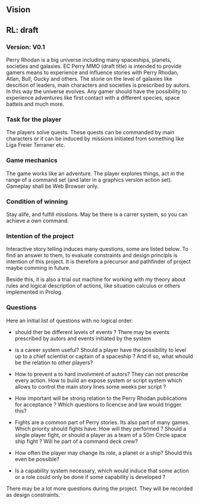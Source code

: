## Vision
## RL: draft

### Version: V0.1

Perry Rhodan is a big universe including many spaceships, planets, societies and galaxies. EC Perry MMO (draft title) is intended to provide gamers means to experience and influence stories with Perry Rhodan, Atlan, Bull, Gucky and others. The storie on the level of galaxies like descition of leaders, main characters and societies is prescribed by autors. In this way the universe evolves. Any gamer should have the possibility to experience adventures like first contact with a different species, space battels and much more.


### Task for the player

The players solve quests. These quests can be commanded by main characters or it can be induced by missions initiated from something like Liga Freier Terraner etc.

### Game mechanics


The game works like an adventure. The player explores things, act in the range of a command set (and later in a graphics version action set). Gameplay shall be Web Browser only.

### Condition of winning

Stay alife, and fulfill missions. May be there is a carrer system, so you can achieve a own command. 

### Intention of the project

Interactive story telling induces many questions, some are listed below. To find an answer to them, to evaluate constraints and design principls is intention of this project. It is therefore a precursor and pathfinder of project maybe comming in future.

Beside this, it is also a trial out machine for working with my theory about rules and logical description of actions, like situation calculus or others implemented in Prolog.

### Questions

Here an initial list of questions with no logical order:

* should ther be different levels of events ? There may be events prescribed by autors and events initiated by the system

* is a career system useful? Should a player have the possibility to level up to a chief scientist or captain of a spaceship ? And if so, what whould be the relation to other players?

* How to prevent a to hard involvment of autors? They can not prescribe every action. How to build an expose system or script system which allows to control the main story lines some weeks per script ?

* How important will be strong relation to the Perry Rhodan publications for acceptance ? Which questions to licencse and law would trigger this?

* Fights are a common part of Perry stories. Its also part of many games. Which priority should fights have. How will they performed ? Should a single player fight, or should a player as a team of a 50m Circle space ship fight ? Will he part of a command deck crew?

* How often the player may change its role, a planet or a ship? Should this even be possible?

* Is a capability system necessary, which would induce that some action or a role could only be done if some capability is developed ?
  

There may be a lot more questions during the project. They will be recorded as design constraints.


